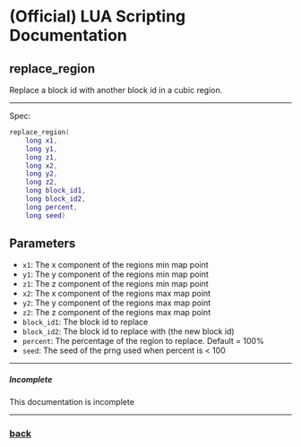 
# (Official) LUA Scripting Documentation

## replace_region

Replace a block id with another block id in a cubic region.

___

Spec:

```lua
replace_region(
	long x1,
	long y1,
	long z1,
	long x2,
	long y2,
	long z2,
	long block_id1,
	long block_id2,
	long percent,
	long seed)
```

## Parameters

- `x1`: The x component of the regions min map point
- `y1`: The y component of the regions min map point
- `z1`: The z component of the regions min map point
- `x2`: The x component of the regions max map point
- `y2`: The y component of the regions max map point
- `z2`: The z component of the regions max map point
- `block_id1`: The block id to replace
- `block_id2`: The block id to replace with (the new block id)
- `percent`: The percentage of the region to replace. Default = 100%
- `seed`: The seed of the prng used when percent is < 100

___

##### Incomplete

This documentation is incomplete

___

### [back](../blocks)
